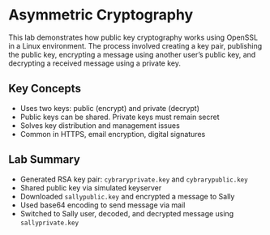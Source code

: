 # Asymmetric Cryptography

This lab demonstrates how public key cryptography works using OpenSSL in a Linux environment. The process involved creating a key pair, publishing the public key, encrypting a message using another user’s public key, and decrypting a received message using a private key.

## Key Concepts
- Uses two keys: public (encrypt) and private (decrypt)
- Public keys can be shared. Private keys must remain secret
- Solves key distribution and management issues
- Common in HTTPS, email encryption, digital signatures

##  Lab Summary
- Generated RSA key pair: `cybraryprivate.key` and `cybrarypublic.key`
- Shared public key via simulated keyserver
- Downloaded `sallypublic.key` and encrypted a message to Sally
- Used base64 encoding to send message via mail
- Switched to Sally user, decoded, and decrypted message using `sallyprivate.key`

